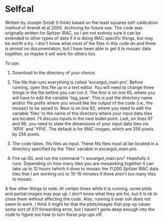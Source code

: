 # Selfcal
Written by Joseph Smidt (I think) based on the least squares self-calibration method of Arendt et al 2000. Archiving for future use. The code was originally written for Spitzer IRAC, so I am not entirely sure it can be extended to other types of data if it is doing IRAC specific things, but may be worth a try. I don't know what most of the files in this code do and there is almost no documentation, but I have been able to get it to mosaic data together, so maybe it will work for others too.

To use:

1. Download to the directory of your choice.

2. The file that runs everything is called 'escargot_main.pro'. Before running, open this file up in a text editor. You will need to change three things in the file before you can run it. The first is on line 65, where you will have to edit the variable 'tag_save'. This is just the directory name and/or file prefix where you would like the output of the code (i.e., the mosaic) to be saved to. Next is on line 92, where you need to edit the variable 'files' to the name of the directory where your input data tiles are located. I'll discuss inputs in the next bullet point. Last, on lines 97 and 98, you need to state the dimensions of your input data tiles via 'XPIX' and 'YPIX'. The default is for IRAC images, which are 256 pixels by 256 pixels.

3. The code takes .fits files as input. These fits files must all be located in a directory specified by the 'files' variable in escargot_main.pro.

4. Fire up IDL and run the command ".r escargot_main.pro" Hopefully it runs. Depending on how many tiles you are mosaicking together it can take up to 12 hours (which it does to mosaic the 11,000 Spitzer IRAC data tiles that I am working on) or 10-15 minutes if there aren't too many tiles to mosaic.

A few other things to note: At certain times while it is running, some plots and partial images may pop up. I don't know what they are for, but it is ok to close them without affecting the code.
Also, running it over ssh does not seem to work. I think it might be that the plots/images that pop up cause some sort of X11 forwarding error, but I haven't gone deep enough into the code to figure out how to turn these pop ups off.
